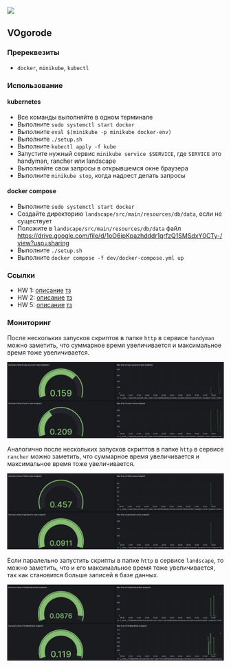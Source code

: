 ![](https://v1.padlet.pics/1/image.webp?t=c_limit%2Cdpr_1%2Ch_381%2Cw_381&url=https%3A%2F%2Fstorage.googleapis.com%2Fpadlet-uploads%2F1793358948%2F7f48c4faa0745a1760263d4424f3925f%2Fistockphoto_1225677840_170667a.jpeg%3FExpires%3D1677149983%26GoogleAccessId%3D778043051564-q79bsd8mc40b0bl82ikkrtc3jdofe4dg%2540developer.gserviceaccount.com%26Signature%3DB4p4O%252BUhx%252BQDaEM5CCfqveUQxTtdgO3IpvOjVDlUrHFEYFsdXAcvH4Yo9xnQLEiU1UdzaznXboPoHMv4zeD2ulMs3WhWa%252F1GN2a8AMbyjzyWNpJE6rY1x%252B4%252FGnXhl5Vvq1PtvNIAMaYdxpK315Xxd40Z%252BeRsHRiP7Pfe0TKScqw%253D%26original-url%3Dhttps%253A%252F%252Fpadlet-uploads.storage.googleapis.com%252F1793358948%252F7f48c4faa0745a1760263d4424f3925f%252Fistockphoto_1225677840_170667a.jpeg)

## VOgorode

### Пререквезиты

* `docker`, `minikube`, `kubectl`

### Использование

#### kubernetes

* Все команды выполняйте в одном терминале
* Выполните `sudo systemctl start docker`
* Выполните `eval $(minikube -p minikube docker-env)`
* Выполните `./setup.sh`
* Выполните `kubectl apply -f kube`
* Запустите нужный сервис `minikube service $SERVICE`, где `SERVICE` это handyman, rancher или landscape
* Выполняйте свои запросы в открывшемся окне браузера
* Выполните `minikube stop`, когда надоест делать запросы

#### docker compose

* Выполните `sudo systemctl start docker`
* Создайте директорию `landscape/src/main/resources/db/data`, если не существует
* Положите в `landscape/src/main/resources/db/data` файл https://drive.google.com/file/d/1oO6ipKpazhdddr1qrfzQ1SMSdxY0CTy-/view?usp=sharing
* Выполните `./setup.sh`
* Выполните `docker compose -f dev/docker-compose.yml up`

### Ссылки

* HW 1: [описание](/docs/hw1/DESC.md) [тз](/docs/hw1/TOR.md)
* HW 2: [описание](/docs/hw2/DESC.md) [тз](/docs/hw2/TOR.md)
* HW 5: [описание](/docs/hw5/DESC.md) [тз](/docs/hw5/TOR.md)

### Мониторинг

После нескольких запусков скриптов в папке `http` в сервисе `handyman` можно заметить, что суммарное время увеличивается и максимальное время тоже увеличивается.

![](docs/pics/handyman.png)

Аналогично после нескольких запусков скриптов в папке `http` в сервисе `rancher` можно заметить, что суммарное время увеличивается и максимальное время тоже увеличивается.

![](docs/pics/rancher.png)

Если паралельно запустить скрипты в папке `http` в сервисе `landscape`, то можно заметить, что и его максимальное время тоже увеличивается, так как становится больше записей в базе данных.

![](docs/pics/landscape.png)